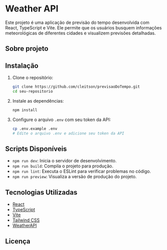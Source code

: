 # Weather API

Este projeto é uma aplicação de previsão do tempo desenvolvida com React, TypeScript e Vite. Ele permite que os usuários busquem informações meteorológicas de diferentes cidades e visualizem previsões detalhadas.

## Sobre projeto



## Instalação

1. Clone o repositório:
    ```sh
    git clone https://github.com/cleitson/previsaoDoTempo.git
    cd seu-repositorio
    ```

2. Instale as dependências:
    ```sh
    npm install
    ```

3. Configure o arquivo `.env` com seu token da API:
    ```sh
    cp .env.example .env
    # Edite o arquivo .env e adicione seu token da API
    ```

## Scripts Disponíveis

- `npm run dev`: Inicia o servidor de desenvolvimento.
- `npm run build`: Compila o projeto para produção.
- `npm run lint`: Executa o ESLint para verificar problemas no código.
- `npm run preview`: Visualiza a versão de produção do projeto.

## Tecnologias Utilizadas

- [React](https://reactjs.org/)
- [TypeScript](https://www.typescriptlang.org/)
- [Vite](https://vitejs.dev/)
- [Tailwind CSS](https://tailwindcss.com/)
- [WeatherAPI](https://www.weatherapi.com/)

## Licença
